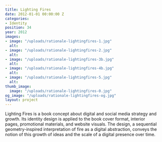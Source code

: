 ```yaml
---
title: Lighting Fires
date: 2012-01-01 00:00:00 Z
categories:
- Identity
position: 34
year: 2012
images:
- image: "/uploads/rationale-lightingfires-1.jpg"
  alt: 
- image: "/uploads/rationale-lightingfires-2.jpg"
  alt: 
- image: "/uploads/rationale-lightingfires-3b.jpg"
  alt: 
- image: "/uploads/rationale-lightingfires-4b.jpg"
  alt: 
- image: "/uploads/rationale-lightingfires-5.jpg"
  alt: 
thumb_image:
  image: "/uploads/rationale-lightingfires-0.jpg"
og_image: "/uploads/rationale-lightingfires-og.jpg"
layout: project
---
```


Lighting Fires is a book concept about digital and social media strategy and growth. Its identity design is applied to the book cover format, interior pages, promotional materials, and website visuals. The design, a sequential geometry-inspired interpretation of fire as a digital abstraction, conveys the notion of this growth of ideas and the scale of a digital presence over time.